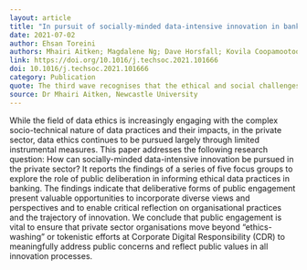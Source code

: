 ```yaml
---
layout: article
title: "In pursuit of socially-minded data-intensive innovation in banking: A focus group study of public expectations of digital innovation in banking"
date: 2021-07-02
author: Ehsan Toreini
authors: Mhairi Aitken; Magdalene Ng; Dave Horsfall; Kovila Coopamootoo; Aad van Moorsel; Karen Elliott
link: https://doi.org/10.1016/j.techsoc.2021.101666
doi: 10.1016/j.techsoc.2021.101666
category: Publication
quote: The third wave recognises that the ethical and social challenges associated with data and AI are inextricably interwoven with broader, long-standing social, political and cultural factors
source: Dr Mhairi Aitken, Newcastle University
---
```

While the field of data ethics is increasingly engaging with the complex socio-technical nature of data practices and their impacts, in the private sector, data ethics continues to be pursued largely through limited instrumental measures. This paper addresses the following research question: How can socially-minded data-intensive innovation be pursued in the private sector? It reports the findings of a series of five focus groups to explore the role of public deliberation in informing ethical data practices in banking. The findings indicate that deliberative forms of public engagement present valuable opportunities to incorporate diverse views and perspectives and to enable critical reflection on organisational practices and the trajectory of innovation. We conclude that public engagement is vital to ensure that private sector organisations move beyond “ethics-washing” or tokenistic efforts at Corporate Digital Responsibility (CDR) to meaningfully address public concerns and reflect public values in all innovation processes.